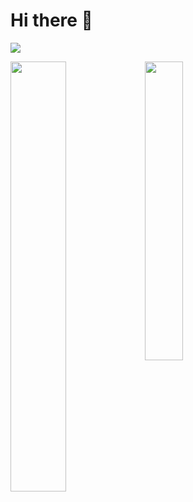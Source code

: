 <!--
- 👋 Hi, I’m @MssKnd
- 👀 I’m interested in ...
- 🌱 I’m currently learning ...
- 💞️ I’m looking to collaborate on ...
- 📫 How to reach me ...
-->
<!---
MssKnd/MssKnd is a ✨ special ✨ repository because its `README.md` (this file) appears on your GitHub profile.
You can click the Preview link to take a look at your changes.
--->

# Hi there 👋

![](https://komarev.com/ghpvc/?username=your-github-username)

<img align="left" src="https://github-readme-stats.vercel.app/api?username=MssKnd&count_private=true&show_icons=true" width="42%"><img align="left" src="https://github-readme-stats.vercel.app/api/top-langs/?username=MssKnd&layout=compact" width="35%">
